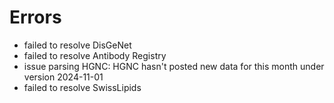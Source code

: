# Errors

- failed to resolve DisGeNet
- failed to resolve Antibody Registry
- issue parsing HGNC: HGNC hasn't posted new data for this month under version 2024-11-01
- failed to resolve SwissLipids